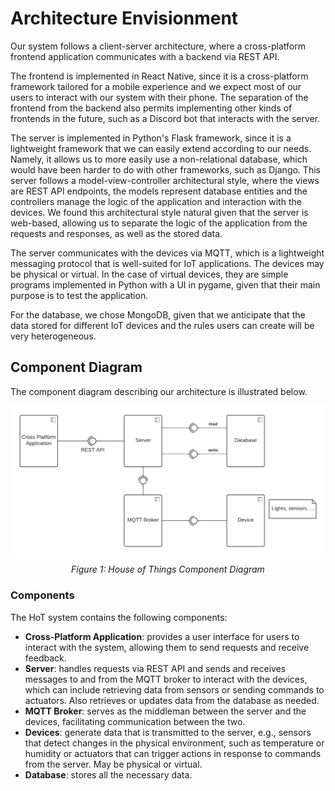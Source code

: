 # Architecture Envisionment

Our system follows a client-server architecture, where a cross-platform frontend application communicates with a backend via REST API. 

The frontend is implemented in React Native, since it is a cross-platform framework tailored for a mobile experience and we expect most of our users to interact with our system with their phone. The separation of the frontend from the backend also permits implementing other kinds of frontends in the future, such as a Discord bot that interacts with the server.

The server is implemented in Python's Flask framework, since it is a lightweight framework that we can easily extend according to our needs. Namely, it allows us to more easily use a non-relational database, which would have been harder to do with other frameworks, such as Django. This server follows a model-view-controller architectural style, where the views are REST API endpoints, the models represent database entities and the controllers manage the logic of the application and interaction with the devices. We found this architectural style natural given that the server is web-based, allowing us to separate the logic of the application from the requests and responses, as well as the stored data.

The server communicates with the devices via MQTT, which is a lightweight messaging protocol that is well-suited for IoT applications. The devices may be physical or virtual. In the case of virtual devices, they are simple programs implemented in Python with a UI in pygame, given that their main purpose is to test the application.

For the database, we chose MongoDB, given that we anticipate that the data stored for different IoT devices and the rules users can create will be very heterogeneous.

## Component Diagram

The component diagram describing our architecture is illustrated below.

<div align="center">
  <img src="./img/HoT-component_diagram.png" alt="UML_Component_Diagram">
  <p style="margin-top:10px"><i>Figure 1: House of Things Component Diagram</i></p>
</div>

### Components

The HoT system contains the following components:

- **Cross-Platform Application**: provides a user interface for users to interact with the system, allowing them to send requests and receive feedback.
- **Server**: handles requests via REST API and sends and receives messages to and from the MQTT broker to interact with the devices, which can include retrieving data from sensors or sending commands to actuators. Also retrieves or updates data from the database as needed.
- **MQTT Broker**: serves as the middleman between the server and the devices, facilitating communication between the two.
- **Devices**: generate data that is transmitted to the server, e.g., sensors that detect changes in the physical environment, such as temperature or humidity or actuators that can trigger actions in response to commands from the server. May be physical or virtual.
- **Database**: stores all the necessary data.

<!-- ## Several subsystems and how they are connected

We have two main subsystems, UI and Server that communicate through Rest API.

In the context of the project, devices will be mainly virtual (mocks) and will communicate with the Server through MQTT.

## Main architectural and design challenges

1. How will the data from the sensors be filtered?
2. How will the rules of the system be defined?
3. How to deal with the different configurations of the devices (even in devices of the same type)
4. How to make our system fault-prone?
5. How to store the history of devices for later analysis?
6. How to design our system to be able to extend to work in real-world mode, connecting to real devices?
7. How to make our system to be easily extendend to different types of devices?
8. How to detect new devices in the network (plug and play)?
9. How to ensure our system is secure? 

## Patterns we plan on using to address those challenges

1. Pipes and Filters Architecture: for processing the data received from the sensors, performing data filtering (e.g. remove data that is outside a certain range) and/or data transformation (e.g. transform data from different sources into a standardize format). 
2. Rule-based Architecture: to define the behavior of the system based on the data collected from the IoT devices making it easier to maintain and modify as the rules can be updated or added without requiring changes to the underlying code.
7. Microservices Architecture (Independent Components style): services/modules developed and deployed independently, making it easier to scale and maintain the system. -->
